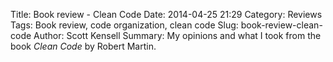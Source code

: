 Title: Book review - Clean Code
Date: 2014-04-25 21:29
Category: Reviews
Tags: Book review, code organization, clean code
Slug: book-review-clean-code
Author: Scott Kensell
Summary: My opinions and what I took from the book *Clean Code* by Robert Martin.


